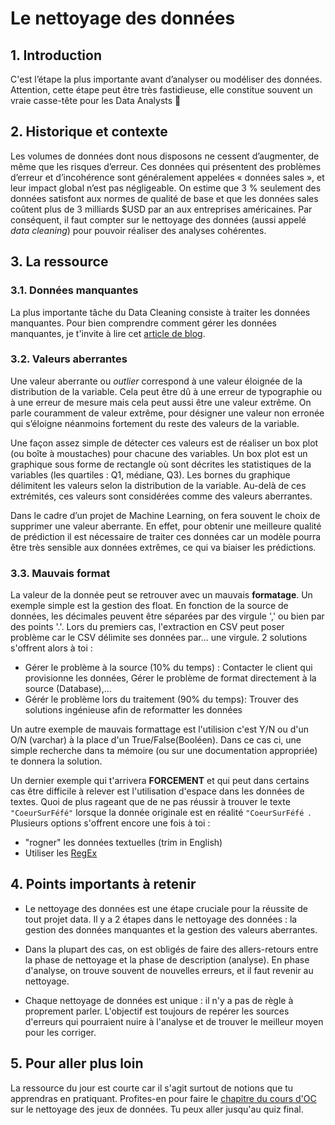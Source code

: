 # Le nettoyage des données

## 1. Introduction
C'est l’étape la plus importante avant d’analyser ou modéliser des données. Attention, cette étape peut être très fastidieuse, elle constitue souvent un vraie casse-tête pour les Data Analysts 🤬

## 2. Historique et contexte
Les volumes de données dont nous disposons ne cessent d’augmenter, de même que les risques d’erreur. Ces données qui présentent des problèmes d’erreur et d’incohérence sont généralement appelées « données sales », et leur impact global n’est pas négligeable. On estime que 3 % seulement des données satisfont aux normes de qualité de base et que les données sales coûtent plus de 3 milliards $USD par an aux entreprises américaines.
Par conséquent, il faut compter sur le nettoyage des données (aussi appelé *data cleaning*) pour pouvoir réaliser des analyses cohérentes. 

## 3. La ressource

### 3.1. Données manquantes
La plus importante tâche du Data Cleaning consiste à traiter les données manquantes. Pour bien comprendre comment gérer les données manquantes, je t'invite à lire cet [article de blog](https://moncoachdata.com/blog/nettoyage-de-donnees-python/).

### 3.2. Valeurs aberrantes
Une valeur aberrante ou *outlier* correspond à une valeur éloignée de la distribution de la variable. Cela peut être dû à une erreur de typographie ou à une erreur de mesure mais cela peut aussi être une valeur extrême. On parle couramment de valeur extrême, pour désigner une valeur non erronée qui s’éloigne néanmoins fortement du reste des valeurs de la variable. 

Une façon assez simple de détecter ces valeurs est de réaliser un box plot (ou boîte à moustaches) pour chacune des variables. Un box plot est un graphique sous forme de rectangle où sont décrites les statistiques de la variables (les quartiles : Q1, médiane, Q3). Les bornes du graphique délimitent les valeurs selon la distribution de la variable. Au-delà de ces extrémités, ces valeurs sont considérées comme des valeurs aberrantes.

Dans le cadre d’un projet de Machine Learning, on fera souvent le choix de supprimer une valeur aberrante. En effet, pour obtenir une meilleure qualité de prédiction il est nécessaire de traiter ces données car un modèle pourra être très sensible aux données extrêmes, ce qui va biaiser les prédictions.

### 3.3. Mauvais format
La valeur de la donnée peut se retrouver avec un mauvais **formatage**. Un exemple simple est la gestion des float. En fonction de la source de données, les décimales peuvent être séparées par des virgule ',' ou bien par des points '.'. Lors du premiers cas, l'extraction en CSV peut poser problème car le CSV délimite ses données par... une virgule.
2 solutions s'offrent alors à toi :
- Gérer le problème à la source (10% du temps) : Contacter le client qui provisionne les données, Gérer le problème de format directement à la source (Database),...
- Gérér le problème lors du traitement (90% du temps): Trouver des solutions ingénieuse afin de reformatter les données

Un autre exemple de mauvais formattage est l'utilision c'est Y/N ou d'un O/N (varchar) à la place d'un True/False(Booléen). Dans ce cas ci, une simple recherche dans ta mémoire (ou sur une documentation appropriée) te donnera la solution.

Un dernier exemple qui t'arrivera **FORCEMENT** et qui peut dans certains cas être difficile à relever est l'utilisation d'espace dans les données de textes. Quoi de plus rageant que de ne pas réussir à trouver le texte `"CoeurSurFéfé"` lorsque la donnée originale est en réalité `"CoeurSurFéfé `. Plusieurs options s'offrent encore une fois à toi :
- "rogner" les données textuelles (trim in English)
- Utiliser les [RegEx](https://www.w3schools.com/python/python_regex.asp)


## 4. Points importants à retenir
- Le nettoyage des données est une étape cruciale pour la réussite de tout projet data. Il y a 2 étapes dans le nettoyage des données : la gestion des données manquantes et la gestion des valeurs aberrantes.

- Dans la plupart des cas, on est obligés de faire des allers-retours entre la phase de nettoyage et la phase de description (analyse). En phase d'analyse, on trouve souvent de nouvelles erreurs, et il faut revenir au nettoyage. 

- Chaque nettoyage de données est unique : il n'y a pas de règle à proprement parler. L'objectif est toujours de repérer les sources d'erreurs qui pourraient nuire à l'analyse et de trouver le meilleur moyen pour les corriger.

## 5. Pour aller plus loin
La ressource du jour est courte car il s'agit surtout de notions que tu apprendras en pratiquant. Profites-en pour faire le [chapitre du cours d'OC](https://openclassrooms.com/fr/courses/4525266-decrivez-et-nettoyez-votre-jeu-de-donnees/4928106-reperez-les-differents-types-derreurs) sur le nettoyage des jeux de données. Tu peux aller jusqu'au quiz final.
